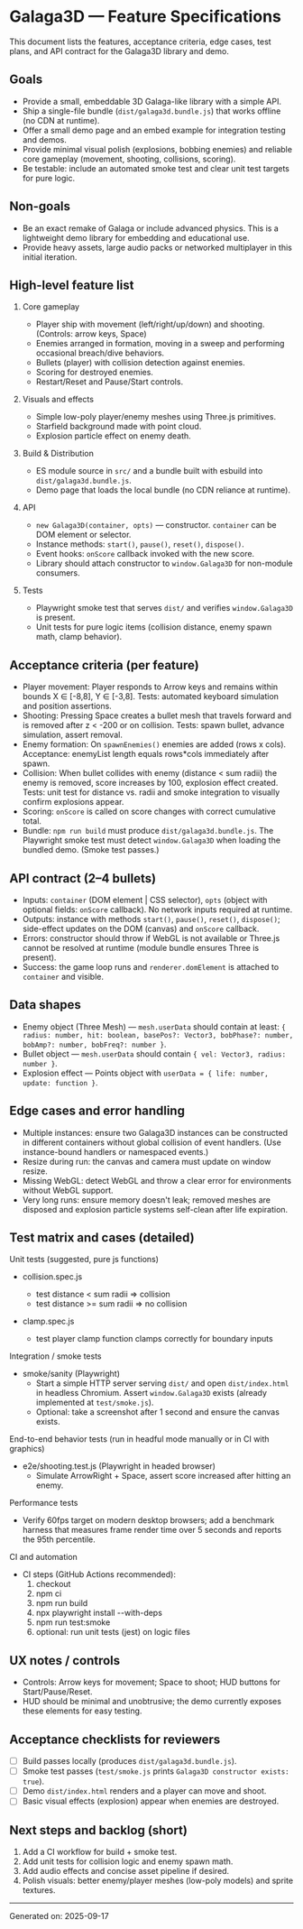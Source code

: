 # Galaga3D — Feature Specifications

This document lists the features, acceptance criteria, edge cases, test plans, and API contract for the Galaga3D library and demo.

## Goals
- Provide a small, embeddable 3D Galaga-like library with a simple API.
- Ship a single-file bundle (`dist/galaga3d.bundle.js`) that works offline (no CDN at runtime).
- Offer a small demo page and an embed example for integration testing and demos.
- Provide minimal visual polish (explosions, bobbing enemies) and reliable core gameplay (movement, shooting, collisions, scoring).
- Be testable: include an automated smoke test and clear unit test targets for pure logic.

## Non-goals
- Be an exact remake of Galaga or include advanced physics. This is a lightweight demo library for embedding and educational use.
- Provide heavy assets, large audio packs or networked multiplayer in this initial iteration.

## High-level feature list

1. Core gameplay
   - Player ship with movement (left/right/up/down) and shooting. (Controls: arrow keys, Space)
   - Enemies arranged in formation, moving in a sweep and performing occasional breach/dive behaviors.
   - Bullets (player) with collision detection against enemies.
   - Scoring for destroyed enemies.
   - Restart/Reset and Pause/Start controls.

2. Visuals and effects
   - Simple low-poly player/enemy meshes using Three.js primitives.
   - Starfield background made with point cloud.
   - Explosion particle effect on enemy death.

3. Build & Distribution
   - ES module source in `src/` and a bundle built with esbuild into `dist/galaga3d.bundle.js`.
   - Demo page that loads the local bundle (no CDN reliance at runtime).

4. API
   - `new Galaga3D(container, opts)` — constructor. `container` can be DOM element or selector.
   - Instance methods: `start()`, `pause()`, `reset()`, `dispose()`.
   - Event hooks: `onScore` callback invoked with the new score.
   - Library should attach constructor to `window.Galaga3D` for non-module consumers.

5. Tests
   - Playwright smoke test that serves `dist/` and verifies `window.Galaga3D` is present.
   - Unit tests for pure logic items (collision distance, enemy spawn math, clamp behavior).

## Acceptance criteria (per feature)

- Player movement: Player responds to Arrow keys and remains within bounds X ∈ [-8,8], Y ∈ [-3,8]. Tests: automated keyboard simulation and position assertions.
- Shooting: Pressing Space creates a bullet mesh that travels forward and is removed after z < -200 or on collision. Tests: spawn bullet, advance simulation, assert removal.
- Enemy formation: On `spawnEnemies()` enemies are added (rows x cols). Acceptance: enemyList length equals rows*cols immediately after spawn.
- Collision: When bullet collides with enemy (distance < sum radii) the enemy is removed, score increases by 100, explosion effect created. Tests: unit test for distance vs. radii and smoke integration to visually confirm explosions appear.
- Scoring: `onScore` is called on score changes with correct cumulative total.
- Bundle: `npm run build` must produce `dist/galaga3d.bundle.js`. The Playwright smoke test must detect `window.Galaga3D` when loading the bundled demo. (Smoke test passes.)

## API contract (2–4 bullets)
- Inputs: `container` (DOM element | CSS selector), `opts` (object with optional fields: `onScore` callback). No network inputs required at runtime.
- Outputs: instance with methods `start()`, `pause()`, `reset()`, `dispose()`; side-effect updates on the DOM (canvas) and `onScore` callback.
- Errors: constructor should throw if WebGL is not available or Three.js cannot be resolved at runtime (module bundle ensures Three is present).
- Success: the game loop runs and `renderer.domElement` is attached to `container` and visible.

## Data shapes
- Enemy object (Three Mesh) — `mesh.userData` should contain at least: `{ radius: number, hit: boolean, basePos?: Vector3, bobPhase?: number, bobAmp?: number, bobFreq?: number }`.
- Bullet object — `mesh.userData` should contain `{ vel: Vector3, radius: number }`.
- Explosion effect — Points object with `userData = { life: number, update: function }`.

## Edge cases and error handling
- Multiple instances: ensure two Galaga3D instances can be constructed in different containers without global collision of event handlers. (Use instance-bound handlers or namespaced events.)
- Resize during run: the canvas and camera must update on window resize.
- Missing WebGL: detect WebGL and throw a clear error for environments without WebGL support.
- Very long runs: ensure memory doesn't leak; removed meshes are disposed and explosion particle systems self-clean after life expiration.

## Test matrix and cases (detailed)

Unit tests (suggested, pure js functions)
- collision.spec.js
  - test distance < sum radii => collision
  - test distance >= sum radii => no collision

- clamp.spec.js
  - test player clamp function clamps correctly for boundary inputs

Integration / smoke tests
- smoke/sanity (Playwright)
  - Start a simple HTTP server serving `dist/` and open `dist/index.html` in headless Chromium. Assert `window.Galaga3D` exists (already implemented at `test/smoke.js`).
  - Optional: take a screenshot after 1 second and ensure the canvas exists.

End-to-end behavior tests (run in headful mode manually or in CI with graphics)
- e2e/shooting.test.js (Playwright in headed browser)
  - Simulate ArrowRight + Space, assert score increased after hitting an enemy.

Performance tests
- Verify 60fps target on modern desktop browsers; add a benchmark harness that measures frame render time over 5 seconds and reports the 95th percentile.

CI and automation
- CI steps (GitHub Actions recommended):
  1. checkout
  2. npm ci
  3. npm run build
  4. npx playwright install --with-deps
  5. npm run test:smoke
  6. optional: run unit tests (jest) on logic files

## UX notes / controls
- Controls: Arrow keys for movement; Space to shoot; HUD buttons for Start/Pause/Reset.
- HUD should be minimal and unobtrusive; the demo currently exposes these elements for easy testing.

## Acceptance checklists for reviewers
- [ ] Build passes locally (produces `dist/galaga3d.bundle.js`).
- [ ] Smoke test passes (`test/smoke.js` prints `Galaga3D constructor exists: true`).
- [ ] Demo `dist/index.html` renders and a player can move and shoot.
- [ ] Basic visual effects (explosion) appear when enemies are destroyed.

## Next steps and backlog (short)
1. Add a CI workflow for build + smoke test.
2. Add unit tests for collision logic and enemy spawn math.
3. Add audio effects and concise asset pipeline if desired.
4. Polish visuals: better enemy/player meshes (low-poly models) and sprite textures.

---
Generated on: 2025-09-17
